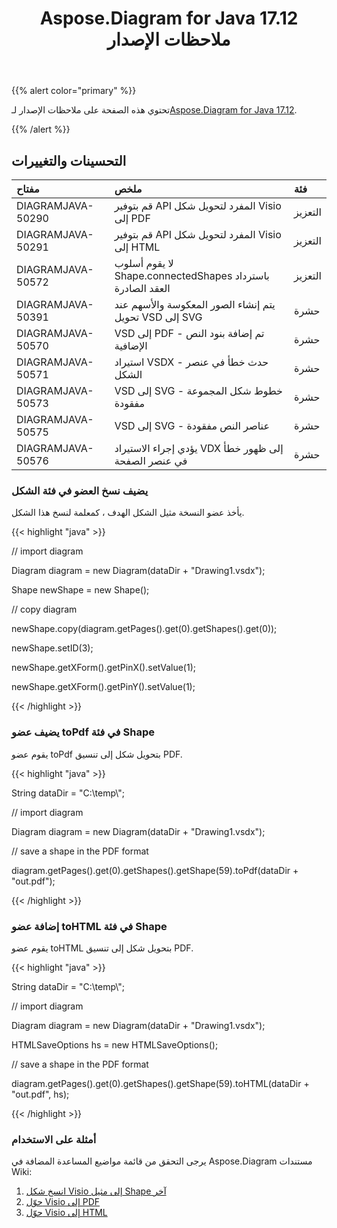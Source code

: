 ﻿---
title: Aspose.Diagram for Java 17.12 ملاحظات الإصدار
type: docs
weight: 10
url: /ar/java/aspose-diagram-for-java-17-12-release-notes/
---
{{% alert color="primary" %}} 

 تحتوي هذه الصفحة على ملاحظات الإصدار لـ[Aspose.Diagram for Java 17.12](https://docs.aspose.com/diagram/java/aspose-diagram-for-java-17-12-release-notes/).

{{% /alert %}} 
## **التحسينات والتغييرات**

|**مفتاح**|**ملخص**|**فئة**|
|:- |:- |:- |
|DIAGRAMJAVA-50290|قم بتوفير API المفرد لتحويل شكل Visio إلى PDF|التعزيز|
|DIAGRAMJAVA-50291|قم بتوفير API المفرد لتحويل شكل Visio إلى HTML|التعزيز|
|DIAGRAMJAVA-50572|لا يقوم أسلوب Shape.connectedShapes باسترداد العقد الصادرة|التعزيز|
|DIAGRAMJAVA-50391|يتم إنشاء الصور المعكوسة والأسهم عند تحويل VSD إلى SVG|حشرة|
|DIAGRAMJAVA-50570|VSD إلى PDF - تم إضافة بنود النص الإضافية|حشرة|
|DIAGRAMJAVA-50571|استيراد VSDX - حدث خطأ في عنصر الشكل|حشرة|
|DIAGRAMJAVA-50573|VSD إلى SVG - خطوط شكل المجموعة مفقودة|حشرة|
|DIAGRAMJAVA-50575|VSD إلى SVG - عناصر النص مفقودة|حشرة|
|DIAGRAMJAVA-50576|يؤدي إجراء الاستيراد VDX إلى ظهور خطأ في عنصر الصفحة|حشرة|
### **يضيف نسخ العضو في فئة الشكل**
يأخذ عضو النسخة مثيل الشكل الهدف ، كمعلمة لنسخ هذا الشكل.

{{< highlight "java" >}}

 // import diagram

Diagram diagram = new Diagram(dataDir + "Drawing1.vsdx");

Shape newShape = new Shape();

// copy diagram

newShape.copy(diagram.getPages().get(0).getShapes().get(0));

newShape.setID(3);

newShape.getXForm().getPinX().setValue(1);

newShape.getXForm().getPinY().setValue(1);

{{< /highlight >}}
### **يضيف عضو toPdf في فئة Shape**
يقوم عضو toPdf بتحويل شكل إلى تنسيق PDF.

{{< highlight "java" >}}

 String dataDir = "C:\\temp\\";

// import diagram

Diagram diagram = new Diagram(dataDir + "Drawing1.vsdx");

// save a shape in the PDF format

diagram.getPages().get(0).getShapes().getShape(59).toPdf(dataDir + "out.pdf");

{{< /highlight >}}
### **إضافة عضو toHTML في فئة Shape**
يقوم عضو toHTML بتحويل شكل إلى تنسيق PDF.

{{< highlight "java" >}}

 String dataDir = "C:\\temp\\";

// import diagram

Diagram diagram = new Diagram(dataDir + "Drawing1.vsdx");

HTMLSaveOptions hs = new HTMLSaveOptions();

// save a shape in the PDF format

diagram.getPages().get(0).getShapes().getShape(59).toHTML(dataDir + "out.pdf", hs);

{{< /highlight >}}
### **أمثلة على الاستخدام**
يرجى التحقق من قائمة مواضيع المساعدة المضافة في Aspose.Diagram مستندات Wiki:

1. [انسخ شكل Visio إلى مثيل Shape آخر](https://docs.aspose.com/diagram/java/working-with-visio-shape-data/#use-connection-indexes-to-connect-shapes-programming-sample)
1. [حوّل Visio إلى PDF](https://docs.aspose.com/diagram/java/convert-a-visio-shape-to-pdf/)
1. [حوّل Visio إلى HTML](https://docs.aspose.com/diagram/java/convert-a-visio-shape-to-html/)



